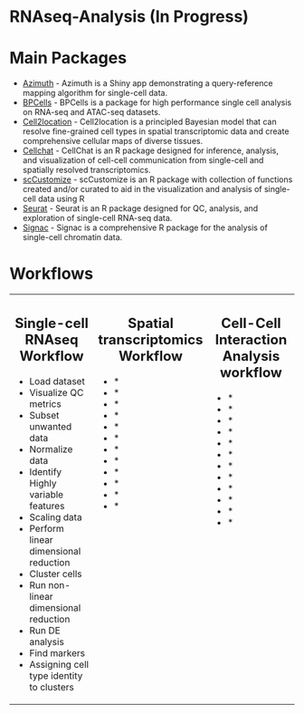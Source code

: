 # RNAseq-Analysis (In Progress)

<div align="left">  
  
# Main Packages

- [Azimuth](https://github.com/satijalab/azimuth) - Azimuth is a Shiny app demonstrating a query-reference mapping algorithm for single-cell data.
- [BPCells](https://bnprks.github.io/BPCells/) - BPCells is a package for high performance single cell analysis on RNA-seq and ATAC-seq datasets.
- [Cell2location](https://github.com/BayraktarLab/cell2location) - Cell2location is a principled Bayesian model that can resolve fine-grained cell types in spatial transcriptomic data and create comprehensive cellular maps of diverse tissues.
- [Cellchat](https://github.com/jinworks/CellChat) - CellChat is an R package designed for inference, analysis, and visualization of cell-cell communication from single-cell and spatially resolved transcriptomics. 
- [scCustomize](https://samuel-marsh.github.io/scCustomize/index.html) - scCustomize is an R package with collection of functions created and/or curated to aid in the visualization and analysis of single-cell data using R
- [Seurat](https://satijalab.org/seurat/) - Seurat is an R package designed for QC, analysis, and exploration of single-cell RNA-seq data.
- [Signac](https://github.com/stuart-lab/signac) - Signac is a comprehensive R package for the analysis of single-cell chromatin data.

# Workflows

<table>
<tr>
<td valign="top" width="33%">
<div align="center">

## Single-cell RNAseq Workflow

<ul align="left">
  <li>Load dataset</li>
  <li>Visualize QC metrics</li>
  <li>Subset unwanted data</li>
  <li>Normalize data</li>
  <li>Identify Highly variable features</li>
  <li>Scaling data</li>
  <li>Perform linear dimensional reduction</li>
  <li>Cluster cells</li>
  <li>Run non-linear dimensional reduction</li>
  <li>Run DE analysis</li>
  <li>Find markers</li>
  <li>Assigning cell type identity to clusters</li>
</ul>
  
</div>
</td>

<td valign="top" width="33%">
<div align="center">
  
## Spatial transcriptomics Workflow

<ul align="left">
  <li>*</li>
  <li>*</li>
  <li>*</li>
  <li>*</li>
  <li>*</li>
  <li>*</li>
  <li>*</li>
  <li>*</li>
  <li>*</li>
  <li>*</li>
  <li>*</li>
  <li>*</li>
</ul>
  
</div>
</td>

<td valign="top" width="33%">
<div align="center">

## Cell-Cell Interaction Analysis workflow

<ul align="left">
  <li>*</li>
  <li>*</li>
  <li>*</li>
  <li>*</li>
  <li>*</li>
  <li>*</li>
  <li>*</li>
  <li>*</li>
  <li>*</li>
  <li>*</li>
  <li>*</li>
  <li>*</li>
</ul>
  
</div>
</td>

</tr></table>   
